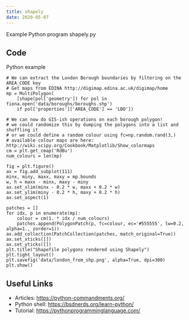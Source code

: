 ```yaml
---
title: shapely
date: 2020-05-07
---
```

Example Python program shapely.py


## Code

Python example

    # We can extract the London Borough boundaries by filtering on the AREA_CODE key
    # Get maps from EDINA http://digimap.edina.ac.uk/digimap/home
    mp = MultiPolygon(
        [shape(pol['geometry']) for pol in fiona.open('data/boroughs/boroughs.shp')
        if pol['properties']['AREA_CODE'] == 'LBO'])
    
    # We can now do GIS-ish operations on each borough polygon!
    # we could randomize this by dumping the polygons into a list and shuffling it
    # or we could define a random colour using fc=np.random.rand(3,)
    # available colour maps are here: http://wiki.scipy.org/Cookbook/Matplotlib/Show_colormaps
    cm = plt.get_cmap('RdBu')
    num_colours = len(mp)
     
    fig = plt.figure()
    ax = fig.add_subplot(111)
    minx, miny, maxx, maxy = mp.bounds
    w, h = maxx - minx, maxy - miny
    ax.set_xlim(minx - 0.2 * w, maxx + 0.2 * w)
    ax.set_ylim(miny - 0.2 * h, maxy + 0.2 * h)
    ax.set_aspect(1)
    
    patches = []
    for idx, p in enumerate(mp):
        colour = cm(1. * idx / num_colours)
        patches.append(PolygonPatch(p, fc=colour, ec='#555555', lw=0.2, alpha=1., zorder=1))
    ax.add_collection(PatchCollection(patches, match_original=True))
    ax.set_xticks([])
    ax.set_yticks([])
    plt.title("Shapefile polygons rendered using Shapely")
    plt.tight_layout()
    plt.savefig('data/london_from_shp.png', alpha=True, dpi=300)
    plt.show()
    

## Useful Links

- Articles: https://python-commandments.org/
- Python shell: https://bsdnerds.org/learn-python/
- Tutorial: https://pythonprogramminglanguage.com/
